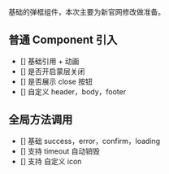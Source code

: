基础的弹框组件，本次主要为新官网修改做准备。

## 普通 Component 引入

- [] 基础引用 + 动画
- [] 是否开启蒙层关闭
- [] 是否展示 close 按钮
- [] 自定义 header，body，footer

## 全局方法调用

- [] 基础 success，error，confirm，loading
- [] 支持 timeout 自动销毁
- [] 支持 自定义 icon
